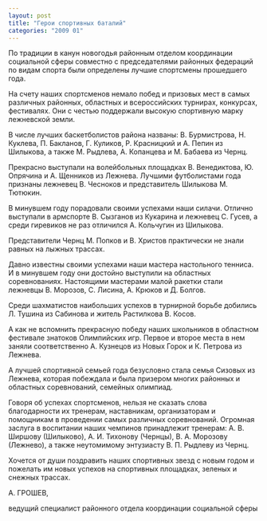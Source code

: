 ```yaml
---
layout: post
title: "Герои спортивных баталий"
categories: "2009 01"
---
```


По традиции в канун новогодья районным отделом координации социальной сферы совместно с председателями районных федераций по видам спорта были определены лучшие спортсмены прошедшего года.

На счету наших спортсменов немало побед и призовых мест в самых различных районных, областных и всероссийских турнирах, конкурсах, фестивалях. Они с честью поддержали высокую спортивную марку лежневской земли.

В числе лучших баскетболистов района названы: В. Бурмистрова, Н. Куклева, П. Бакланов, Г. Куликов, Р. Красницкий и А. Пепин из Шилыкова, а также М. Рыдлева, А. Копанцева и М. Бабаева из Чернц.

Прекрасно выступали на волейбольных площадках В. Венедиктова, Ю. Опрячина и А. Щенников из Лежнева. Лучшими футболистами года признаны лежневец В. Чесноков и представитель Шилыкова М. Тютюкин.

В минувшем году порадовали своими успехами наши силачи. Отлично выступали в армспорте В. Сызганов из Кукарина и лежневец С. Гусев, а среди гиревиков не раз отличился А. Кольчугин из Шилыкова.

Представители Чернц М. Попков и В. Христов практически не знали равных на лыжных трассах.

Давно известны своими успехами наши мастера настольного тенниса. И в минувшем году они достойно выступили на областных соревнованиях. Настоящими мастерами малой ракетки стали лежневцы В. Морозов, С. Лисина, А. Крюков и Д. Болгов.

Среди шахматистов наибольших успехов в турнирной борьбе добились Л. Тушина из Сабинова и житель Растилкова В. Косов.

А как не вспомнить прекрасную победу наших школьников в областном фестивале знатоков Олимпийских игр. Первое и второе места в нем заняли соответственно А. Кузнецов из Новых Горок и К. Петрова из Лежнева.

А лучшей спортивной семьей года безусловно стала семья Сизовых из Лежнева, которая побеждала и была призером многих районных и областных соревнований, семейных олимпиад.

Говоря об успехах спортсменов, нельзя не сказать слова благодарности их тренерам, наставникам, организаторам и помощникам в проведении самых различных соревнований. Огромная заслуга в воспитании наших чемпинов принадлежит тренерам: А. В. Ширшову (Шилыково), А. И. Тихонову (Чернцы), В. А. Морозову (Лежнево), а также неутомимому энтузиасту В. П. Рыдлеву из Чернц.

Хочется от души поздравить наших спортивных звезд с новым годом и пожелать им новых успехов на спортивных площадках, зеленых и снежных трассах.

А. ГРОШЕВ,

ведущий специалист районного отдела координации социальной сферы


